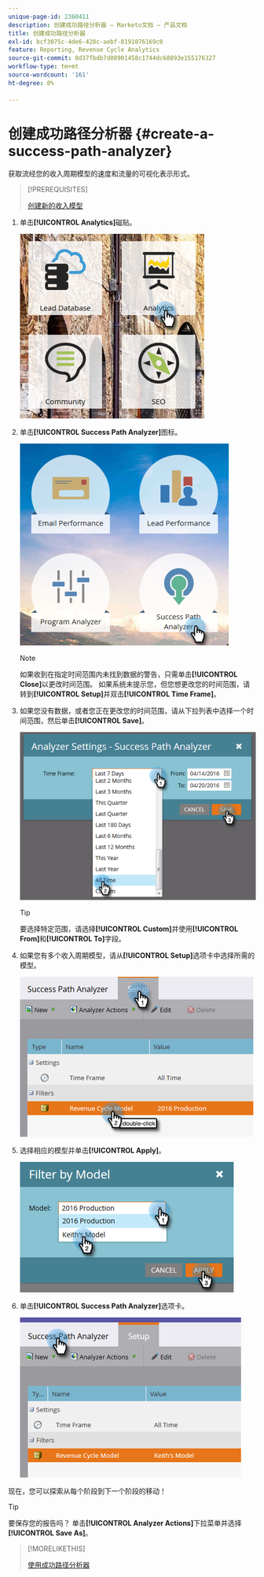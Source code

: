 ```yaml
---
unique-page-id: 2360411
description: 创建成功路径分析器 — Marketo文档 — 产品文档
title: 创建成功路径分析器
exl-id: bcf3075c-4de6-428c-aebf-8191076169c0
feature: Reporting, Revenue Cycle Analytics
source-git-commit: 0d37fbdb7d08901458c1744dc68893e155176327
workflow-type: tm+mt
source-wordcount: '161'
ht-degree: 0%

---
```


# 创建成功路径分析器 {#create-a-success-path-analyzer}

获取流经您的收入周期模型的速度和流量的可视化表示形式。

>[!PREREQUISITES]
>
>[创建新的收入模型](/help/marketo/product-docs/reporting/revenue-cycle-analytics/revenue-cycle-models/create-a-new-revenue-model.md)

1. 单击&#x200B;**[!UICONTROL Analytics]**&#x200B;磁贴。

   ![](assets/one.png)

1. 单击&#x200B;**[!UICONTROL Success Path Analyzer]**&#x200B;图标。

   ![](assets/two.png)

   >[!NOTE]
   >
   >如果收到在指定时间范围内未找到数据的警告，只需单击&#x200B;**[!UICONTROL Close]**&#x200B;以更改时间范围。 如果系统未提示您，但您想更改您的时间范围，请转到&#x200B;**[!UICONTROL Setup]**&#x200B;并双击&#x200B;**[!UICONTROL Time Frame]**。

1. 如果您没有数据，或者您正在更改您的时间范围，请从下拉列表中选择一个时间范围，然后单击&#x200B;**[!UICONTROL Save]**。

   ![](assets/timeframe.png)

   >[!TIP]
   >
   >要选择特定范围，请选择&#x200B;**[!UICONTROL Custom]**&#x200B;并使用&#x200B;**[!UICONTROL From]**&#x200B;和&#x200B;**[!UICONTROL To]**&#x200B;字段。

1. 如果您有多个收入周期模型，请从&#x200B;**[!UICONTROL Setup]**&#x200B;选项卡中选择所需的模型。

   ![](assets/four.png)

1. 选择相应的模型并单击&#x200B;**[!UICONTROL Apply]**。

   ![](assets/five.png)

1. 单击&#x200B;**[!UICONTROL Success Path Analyzer]**&#x200B;选项卡。

   ![](assets/success-tab.png)

现在，您可以探索从每个阶段到下一个阶段的移动！

>[!TIP]
>
>要保存您的报告吗？ 单击&#x200B;**[!UICONTROL Analyzer Actions]**&#x200B;下拉菜单并选择&#x200B;**[!UICONTROL Save As]**。

>[!MORELIKETHIS]
>
>[使用成功路径分析器](/help/marketo/product-docs/reporting/revenue-cycle-analytics/revenue-cycle-models/using-the-success-path-analyzer.md)
